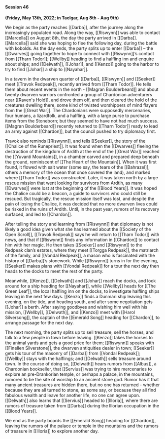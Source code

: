 #### Session 46

**(Friday, May 13th, 2022; in Taelgar, Aug 8th - Aug 9th)**

We begin as the party reaches [[Darba]], after the journey along the increasingly populated road. Along the way, [[Riswynn]] was able to contact [[Marcella]] on August 8th, the day the party arrived in [[Darba]]. [[Marcella]] said she was hoping to flee the following day, during the battle with kobolds. As the day ends, the party splits up to enter [[Darba]] – the [[Dwarves]] going together to hope to connect with [[Riswynn]]’s contact from [[Tharn Todor]]; [[Wellby]] heading to find a halfling inn and enquire about ships; and [[Delwath]], [[Johar]], and [[Kenzo]] going to the harbor to try to find [[Johar]] a ship to [[Nayahar]]. 

In a tavern in the dwarven quarter of [[Darba]], [[Riswynn]] and [[Seeker]] meet [[Travok Redpeak]], recently arrived from [[Tharn Todor]]. He tells them about recent events in the north - [[Magran Boulderbeard]]  and about twenty dwarven warriors confronted a group of Chardonian adventurers near [[Raven's Hold]], and drove them off, and then cleared the hold of the creatures dwelling there, some kind of twisted worshippers of mind flayers from the [[Great War]]. The Chardonians were supposedly mercenaries, four humans, a lizardfolk, and a halfling, with a large purse to purchase items from the Stoneborn; but they seemed to have not had much success. [[Magran Boulderbeard]] recently returned to [[Tharn Todor]] ready to lead an army against [[Chardon]], but the council pushed to try diplomacy first. 

Travok also reminds [[Riswynn]], and tells [[Seeker]], the story of the [[Chalice of the Runepriest]]. It was found when the [[Dwarves]] fleeing the destruction of the kingdom of Ardith at the end of the [[Great War]] reached the [[Yuvanti Mountains]], in a chamber carved and prepared deep beneath the ground, reminiscent of [[The Heart of the Mountain]]. When it was first found, it flowed with salt water (some say, the tears of the [[Bahrazel]]; others a memory of the ocean that once covered the land), and marked where [[Tharn Todor]] was constructed. Later, it was taken north by a large rescue mission that went looking for survivors from Ardtih, as many [[Dwarves]] were lost at the beginning of the [[Blood Years]]. It was hoped the Chalice could be a beacon, a guide to survivors who could still be rescued. But tragically, the rescue mission itself was lost, and despite the pain of losing the Chalice, it was decided that no more dwarven lives could be risked in the ruins of Ardith. Until, in the past year, rumors of its recovery surfaced, and led to [[Chardon]]. 

After telling the story and learning from [[Riswynn]] that diplomacy is not likely a good idea given what she has learned about the [[Society of the Open Scroll]], [[Travok Redpeak]] says he will return to [[Tharn Todor]] with news, and that if [[Riswynn]] finds any information in [[Chardon]] to contact him with her magic. He then takes [[Seeker]] and [[Riswynn]] to the Redpeak clan’s estates, where they meet [[Torgga Redpeak]], the matriarch of the family, and [[Vondal Redpeak]], a mason who is fascinated with the history of [[Darba]]’s stonework. While [[Riswynn]] turns in for the evening, [[Seeker]] makes plans with [[Vondal Redpeak]] for a tour the next day then heads to the docks to meet the rest of the party. 

Meanwhile, [[Kenzo]], [[Delwath]] and [[Johar]] reach the docks, and look around for a ship heading for [[Nayahar]], while [[Wellby]] heads for [[The Green Leaf]], the local halfling inn on the docks, to investigate halfling ships leaving in the next few days. [[Kenzo]] finds a Dunmari ship leaving this evening, on the tide, and heading south, and after some negotiation gets [[Johar]] a berth. After saying goodbyes and wishing him well with his mission, [[Wellby]], [[Delwath]], and [[Kenzo]] meet with [[Harol Silversong]], the captain of the [[Emerald Song]] heading for [[Chardon]], to arrange passage for the next day. 

The next morning, the party splits up to sell treasure, sell the horses, and talk to a few people in town before leaving. [[Kenzo]] takes the horses to the animal yards and gets a good price for them; [[Riswynn]] speaks with [[Finellen Silverstone]], the dwarven antiquities dealer in town; [[Seeker]] gets his tour of the masonry of [[Darba]] from [[Vondal Redpeak]]; [[Wellby]] stays with the halflings; and [[Delwath]] sells treasure around town. In the course of doing so, [[Delwath]] hears rumors from [[Albus]], a Chardonian bookseller, that [[Servius]] was trying to hire mercenaries to explore an pre-Drankorian temple, or perhaps a palace, in the mountains, rumored to be the site of worship to an ancient stone god. Rumor has it that many ancient treasures are hidden there, but no one has returned - whether because they are all turned to stone, as some say, or because they all find fabulous wealth and leave for another life, no one can agree upon. [[Delwath]] also learns that [[Servius]] headed to [[Illoria]], where there are rumors of treasure taken from [[Darba]] during the Illorian occupation in the [[Blood Years]]. 

We end as the party boards the [[Emerald Song]] heading for [[Chardon]], leaving the rumors of the palace or temple in the mountains and the rumors of treasure in [[Illoria]] to explore another day.